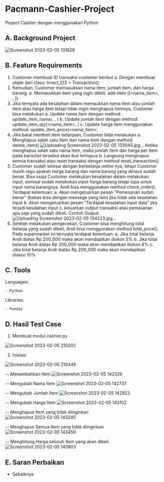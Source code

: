 # Pacmann-Cashier-Project
Project Cashier dengan menggunakan Python

## A. Background Project
![Screenshot 2023-02-05 131628](https://user-images.githubusercontent.com/110279502/216803035-bff0c707-8946-45d0-9c8f-67fa4ec3427d.jpg)

## B. Feature Requirements
1. Customer membuat ID transaksi customer berikut
  a. Dengan membuat objek dari class: trnsct_123 = Transaction()
2. Kemudian, Customer memasukkan nama item, jumlah item, dan harga barang.
  a. Memasukkan item yang ingin dibeli.
     add-item ([<nama_item>, <jumlah item>, <harga per item>])
3. Jika ternyata ada kesalahan dalam memaukkan nama item atau jumlah item atau harga item tetapi  tidak ingin menghapus itemnya, Customer bisa melakukan
  a. Update nama item dengan method:
     update_item_nama(<nama item>, <jumlah item>, <harga per item>)
  b. Update jumlah item dengan method:
     update_item_qty(<nama_item>, <update jumlah item>)
  c. Update harga item menggunakan method:
     update_item_price(<nama_item>, <update harga item>
 4. Jika batal membeli item belanjaan, Customer bida melakukan
  a. Menghapus salah satu item dari nama item dengan method
      delete_item(<nama item>)
      ![Uploading Screenshot 2023-02-05 133045.jpg…]()
      Ketika menghapus salah satu nama item, maka jumlah item dan harga per item pada baris/list       tersebut akan ikut terhapus
  b. Langsung menghapus semua transaksi atau reset transaksi dengan method
     reset_transaction()
5. Customer sudah selesai dengan berbelanja online nya, tetapi Customer masih ragu apakah harga barang dan nama barang yang diinput sudah benar. Bisa ssaja Customer melakukan kesalahan dalam melakukan input, semisal sudah melakukan input harga barang tetapi lupa untuk input nama barangnya. Andi bisa menggunakan method check_order(). Terdapat ketentuan:
  a. Akan mengeluarkan pesan "Pemesanan sudah benar" (bebas bisa dengan messege yang lain)          jika tidak ada kesalahan input
  b. Akan mengeluarkan pesan "Terdapat kesalahan input data" jika terjadi kesalahan input
  c. keluarkan output transaksi atau pemesanan apa saja yang sudah dibeli.
    Contoh Output:
    ![Uploading Screenshot 2023-02-05 134223.jpg…]()
6. Setelah melakukan pengecekan, Customer bisa menghitung total belanja yang sudah dibeli, Andi bisa menggunakan method total_price(). Pada supermarket ini ternyata terdapat ketentuan:
   a. Jika total belanja Andi diatas Rp 200_000 maka akan mendaptkan diskon 5%
   b. Jika total belanja Andi diatas Rp 200_000 maka akan mendaptkan diskon 8%
   c. Jika total belanja Andi diatas Rp 200_000 maka akan mendaptkan diskon 10%
  
## C. Tools
  
  Languages:
  
    - Python
  
  Libraries:
  
    - Pandas
  
 ## D. Hasil Test Case
  
  
  1. Membuat modul cashier.py
  
  ![Screenshot 2023-02-05 210202](https://user-images.githubusercontent.com/110279502/216820921-8e93465d-b59c-4ccc-99d2-b19cf99adc3a.jpg)

  
  2. Inisiasi 
  
  ![Screenshot 2023-02-05 210448](https://user-images.githubusercontent.com/110279502/216821019-2dcd86b4-e973-42d0-b09c-177d6f5f828f.jpg)

  
  -- Menambahkan Item
  ![Screenshot 2023-02-05 142326](https://user-images.githubusercontent.com/110279502/216805002-06616c6e-b645-4713-9bee-dff158781d95.jpg)
  
  -- Mengubah Nama Item
  ![Screenshot 2023-02-05 142737](https://user-images.githubusercontent.com/110279502/216805116-29dfa49e-f32b-41b3-9c3a-a8072763738c.jpg)
  
  -- Mengubah Jumlah Item
  ![Screenshot 2023-02-05 142923](https://user-images.githubusercontent.com/110279502/216805163-383c0d96-5f67-4f6e-bcf6-197103561594.jpg)

  -- Mengubah Harga Item
  ![Screenshot 2023-02-05 143102](https://user-images.githubusercontent.com/110279502/216805195-74865b0e-7e52-4612-8559-0867e783a367.jpg)
  
  -- Menghapus Item yang tidak diinginkan
  ![Screenshot 2023-02-05 143245](https://user-images.githubusercontent.com/110279502/216805266-4f34acb9-2c4e-4d30-8ccc-9114d7838d86.jpg)
  
  -- Menghapus Semua Item yang tidak diinginkan
  ![Screenshot 2023-02-05 143459](https://user-images.githubusercontent.com/110279502/216805305-d85b63d7-85d2-498c-bf45-9ba87714ed93.jpg)

  -- Menghitung Harga seluruh Item yang akan dibeli
  ![Screenshot 2023-02-05 143803](https://user-images.githubusercontent.com/110279502/216805394-fe29c561-28e7-44fb-9bde-6f6b1099f747.jpg)

## E. Saran Perbaikan
  - Sebaiknya 

  




  
  
  

      

